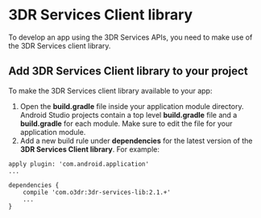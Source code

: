 # 3DR Services Client library
To develop an app using the 3DR Services APIs, you need to make use of the 3DR Services client
library.

## Add 3DR Services Client library to your project
To make the 3DR Services client library available to your app:
1. Open the **build.gradle** file inside your application module directory. Android Studio
projects contain a top level **build.gradle** file and a **build.gradle** for each module. Make
sure to edit the file for your application module.
2. Add a new build rule under **dependencies** for the latest version of the **3DR Services
Client library**. For example:
```
apply plugin: 'com.android.application'
...

dependencies {
    compile 'com.o3dr:3dr-services-lib:2.1.+'
    ...
}
```